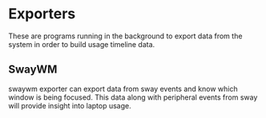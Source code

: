 # Exporters

These are programs running in the background to export data from the system in order to build usage timeline data.

## SwayWM

swaywm exporter can export data from sway events and know which window is being focused. This data along with peripheral events from sway will provide insight into laptop usage.
